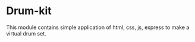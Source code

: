 # Drum-kit
This module contains simple application of html, css, js, express to make a virtual drum set.
